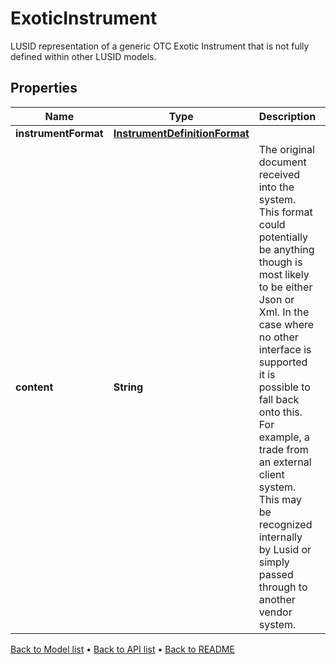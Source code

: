 

# ExoticInstrument

LUSID representation of a generic OTC Exotic Instrument that is not fully defined within other LUSID models.

## Properties

| Name | Type | Description | Notes |
|------------ | ------------- | ------------- | -------------|
|**instrumentFormat** | [**InstrumentDefinitionFormat**](InstrumentDefinitionFormat.md) |  |  |
|**content** | **String** | The original document received into the system. This format could potentially be anything though is most likely to be either Json or Xml. In the case where no other interface is supported it is possible to fall back onto this. For example, a trade from an external client system. This may be recognized internally by Lusid or simply passed through to another vendor system. |  |



[Back to Model list](../README.md#documentation-for-models) &#8226; [Back to API list](../README.md#documentation-for-api-endpoints) &#8226; [Back to README](../README.md)


